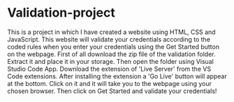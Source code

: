 # Validation-project
This is a project in which I have created a website using HTML, CSS and JavaScript. This website will validate your credentials according to the coded rules when you enter your credentials using the Get Started button on the webpage.
First of all download the zip file of the validation folder.
Extract it and place it in your storage.
Then open the folder using Visual Studio Code App.
Download the extension of 'Live Server' from the VS Code extensions.
After installing the extension a 'Go Live' button will appear at the bottom.
Click on it and it will take you to the webpage using your chosen browser.
Then click on Get Started and validate your credentials!
